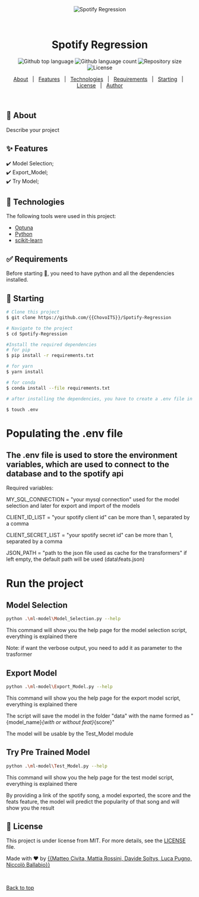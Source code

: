 <div align="center" id="top"> 
  <img src="./.github/app.gif" alt="Spotify Regression" />

  &#xa0;

  <!-- <a href="https://github.com/ChovoITS/Spotify-Regression">Demo</a> -->
</div>

<h1 align="center">Spotify Regression</h1>

<p align="center">
  <img alt="Github top language" src="https://img.shields.io/github/languages/top/{{ChovoITS}}/Spotify-Regression?color=56BEB8">

  <img alt="Github language count" src="https://img.shields.io/github/languages/count/{{ChovoITS}}/Spotify-Regression?color=56BEB8">

  <img alt="Repository size" src="https://img.shields.io/github/repo-size/{{ChovoITS}}/Spotify-Regression?color=56BEB8">

  <img alt="License" src="https://img.shields.io/github/license/{{ChovoITS}}/Spotify-Regression?color=56BEB8">

  <!-- <img alt="Github issues" src="https://img.shields.io/github/issues/{{YOUR_GITHUB_USERNAME}}/spotify-regression?color=56BEB8" /> -->

  <!-- <img alt="Github forks" src="https://img.shields.io/github/forks/{{YOUR_GITHUB_USERNAME}}/spotify-regression?color=56BEB8" /> -->

  <!-- <img alt="Github stars" src="https://img.shields.io/github/stars/{{YOUR_GITHUB_USERNAME}}/spotify-regression?color=56BEB8" /> -->
</p>

<!-- Status -->

<!-- <h4 align="center"> 
	🚧  Spotify Regression 🚀 Under construction...  🚧
</h4> 

<hr> -->

<p align="center">
  <a href="#dart-about">About</a> &#xa0; | &#xa0; 
  <a href="#sparkles-features">Features</a> &#xa0; | &#xa0;
  <a href="#rocket-technologies">Technologies</a> &#xa0; | &#xa0;
  <a href="#white_check_mark-requirements">Requirements</a> &#xa0; | &#xa0;
  <a href="#checkered_flag-starting">Starting</a> &#xa0; | &#xa0;
  <a href="#memo-license">License</a> &#xa0; | &#xa0;
  <a href="https://github.com/{{YOUR_GITHUB_USERNAME}}" target="_blank">Author</a>
</p>

<br>

## :dart: About ##

Describe your project

## :sparkles: Features ##

:heavy_check_mark: Model Selection;\
:heavy_check_mark: Export_Model;\
:heavy_check_mark: Try Model;

## :rocket: Technologies ##

The following tools were used in this project:

- [Optuna](https://optuna.org/)
- [Python](https://www.python.org/)
- [scikit-learn](https://scikit-learn.org/stable/)

## :white_check_mark: Requirements ##

Before starting :checkered_flag:, you need to have python and all the dependencies installed.

## :checkered_flag: Starting ##

```bash
# Clone this project
$ git clone https://github.com/{{ChovoITS}}/Spotify-Regression

# Navigate to the project
$ cd Spotify-Regression

#Install the required dependencies
# for pip
$ pip install -r requirements.txt

# for yarn
$ yarn install

# for conda
$ conda install --file requirements.txt

# after installing the dependencies, you have to create a .env file in the root of the project 

$ touch .env

```

# Populating the .env file
## The .env file is used to store the environment variables, which are used to connect to the database and to the spotify api

Required variables:

MY_SQL_CONNECTION = "your mysql connection" used for the model selection and later for export and import of the models

CLIENT_ID_LIST = "your spotify client id" can be more than 1, separated by a comma

CLIENT_SECRET_LIST = "your spotify secret id" can be more than 1, separated by a comma

JSON_PATH = "path to the json file used as cache for the transformers" if left empty, the default path will be used (data\\feats.json)




# Run the project
## Model Selection
```bash
python .\ml-model\Model_Selection.py --help
```
This command will show you the help page for the model selection script, everything is explained there

Note: if want the verbose output, you need to add it as parameter to the trasformer

## Export Model
```bash
python .\ml-model\Export_Model.py --help
```
This command will show you the help page for the export model script, everything is explained there

The script will save the model in the folder "data" with the name formed as "{model_name}_{with or without feat}_{score}"

The model will be usable by the Test_Model module

## Try Pre Trained Model
```bash
python .\ml-model\Test_Model.py --help
```
This command will show you the help page for the test model script, everything is explained there

By providing a link of the spotify song, a model exported, the score and the feats feature, the model will predict the popularity of that song and will show you the result




## :memo: License ##

This project is under license from MIT. For more details, see the [LICENSE](LICENSE.md) file.


Made with :heart: by <a href="https://github.com/{{ChovoITS}}" target="_blank">{{Matteo Civita, Mattia Rossini, Davide Soltys, Luca Pugno, Niccolò Ballabio}}</a>

&#xa0;

<a href="#top">Back to top</a>
